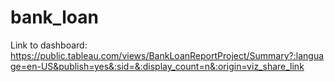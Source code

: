 # bank_loan

Link to dashboard: https://public.tableau.com/views/BankLoanReportProject/Summary?:language=en-US&publish=yes&:sid=&:display_count=n&:origin=viz_share_link
